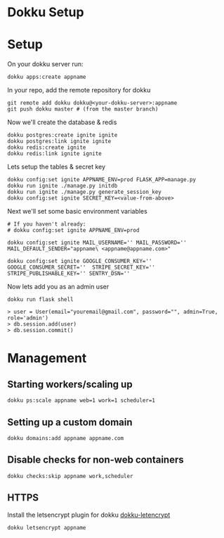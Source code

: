 # Dokku Setup

# Setup

On your dokku server run:

`dokku apps:create appname`

In your repo, add the remote repository for dokku

```
git remote add dokku dokku@<your-dokku-server>:appname
git push dokku master # (from the master branch)
```

Now we'll create the database & redis

```
dokku postgres:create ignite ignite
dokku postgres:link ignite ignite
dokku redis:create ignite
dokku redis:link ignite ignite
```

Lets setup the tables & secret key
```
dokku config:set ignite APPNAME_ENV=prod FLASK_APP=manage.py
dokku run ignite ./manage.py initdb
dokku run ignite ./manage.py generate_session_key
dokku config:set ignite SECRET_KEY=<value-from-above>
```

Next we'll set some basic environment variables

```
# If you haven't already:
# dokku config:set ignite APPNAME_ENV=prod

dokku config:set ignite MAIL_USERNAME='' MAIL_PASSWORD='' MAIL_DEFAULT_SENDER="appname\ <appname@appname.com>"

dokku config:set ignite GOOGLE_CONSUMER_KEY='' GOOGLE_CONSUMER_SECRET=''  STRIPE_SECRET_KEY='' STRIPE_PUBLISHABLE_KEY='' SENTRY_DSN=''
```

Now lets add you as an admin user

```
dokku run flask shell

> user = User(email="youremail@gmail.com", password="", admin=True, role='admin')
> db.session.add(user)
> db.session.commit()
```

# Management

## Starting workers/scaling up

`dokku ps:scale appname web=1 work=1 scheduler=1`

## Setting up a custom domain

`dokku domains:add appname appname.com`

## Disable checks for non-web containers

`dokku checks:skip appname work,scheduler`


## HTTPS

Install the letsencrypt plugin for dokku [dokku-letencrypt](https://github.com/dokku/dokku-letsencrypt)

`dokku letsencrypt appname`
